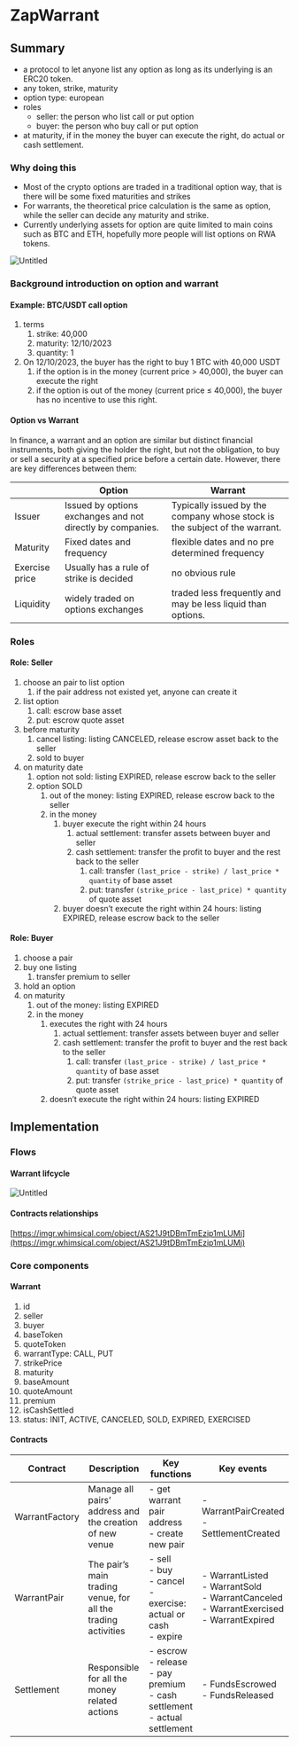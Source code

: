 # ZapWarrant

## Summary

- a protocol to let anyone list any option as long as its underlying is an ERC20 token.
- any token, strike, maturity
- option type: european
- roles
    - seller: the person who list call or put option
    - buyer: the person who buy call or put option
- at maturity, if in the money the buyer can execute the right, do actual or cash settlement.

### Why doing this

- Most of the crypto options are traded in a traditional option way, that is there will be some fixed maturities and strikes
- For warrants, the theoretical price calculation is the same as option, while the seller can decide any maturity and strike.
- Currently underlying assets for option are quite limited to main coins such as BTC and ETH, hopefully more people will list options on RWA tokens.

![Untitled](Appworks%20Final%20Project%2001e45ebb620d44c2909e2bd2ecf6ca43/Untitled.png)

### Background introduction on option and warrant

#### Example: BTC/USDT call option

1. terms
    1. strike: 40,000
    2. maturity: 12/10/2023
    3. quantity: 1
2. On 12/10/2023, the buyer has the right to buy 1 BTC with 40,000 USDT
    1. if the option is in the money (current price > 40,000), the buyer can execute the right
    2. if the option is out of the money (current price ≤ 40,000), the buyer has no incentive to use this right.

#### Option vs Warrant

In finance, a warrant and an option are similar but distinct financial instruments, both giving the holder the right, but not the obligation, to buy or sell a security at a specified price before a certain date. However, there are key differences between them:

|  | Option | Warrant |
| --- | --- | --- |
| Issuer | Issued by options exchanges and not directly by companies. | Typically issued by the company whose stock is the subject of the warrant.  |
| Maturity | Fixed dates and frequency | flexible dates and no pre determined frequency |
| Exercise price | Usually has a rule of strike is decided | no obvious rule |
| Liquidity | widely traded on options exchanges | traded less frequently and may be less liquid than options. |

### Roles

#### Role: Seller

1. choose an pair to list option
    1. if the pair address not existed yet, anyone can create it
2. list option
    1. call: escrow base asset
    2. put: escrow quote asset
3. before maturity
    1. cancel listing: listing CANCELED, release escrow asset back to the seller
    2. sold to buyer
4. on maturity date
    1. option not sold: listing EXPIRED, release escrow back to the seller
    2. option SOLD
        1. out of the money: listing EXPIRED, release escrow back to the seller
        2. in the money
            1. buyer execute the right within 24 hours
                1. actual settlement: transfer assets between buyer and seller
                2. cash settlement: transfer the profit to buyer and the rest back to the seller
                    1. call: transfer `(last_price - strike) / last_price * quantity` of base asset
                    2. put: transfer `(strike_price - last_price) * quantity` of quote asset 
            2. buyer doesn’t execute the right within 24 hours: listing EXPIRED, release escrow back to the seller

#### Role: Buyer

1. choose a pair
2. buy one listing
    1. transfer premium to seller
3. hold an option
4. on maturity
    1. out of the money: listing EXPIRED
    2. in the money
        1. executes the right with 24 hours
            1. actual settlement: transfer assets between buyer and seller
            2. cash settlement: transfer the profit to buyer and the rest back to the seller
                1. call: transfer `(last_price - strike) / last_price * quantity` of base asset
                2. put: transfer `(strike_price - last_price) * quantity` of quote asset 
        2. doesn’t execute the right within 24 hours: listing EXPIRED

## Implementation

### Flows

#### Warrant lifcycle

![Untitled](Appworks%20Final%20Project%2001e45ebb620d44c2909e2bd2ecf6ca43/Untitled%201.png)

#### Contracts relationships

[https://imgr.whimsical.com/object/AS21J9tDBmTmEzip1mLUMj](https://imgr.whimsical.com/object/AS21J9tDBmTmEzip1mLUMj)

### Core components

#### Warrant

1. id
2. seller
3. buyer
4. baseToken
5. quoteToken
6. warrantType: CALL, PUT
7. strikePrice
8. maturity
9. baseAmount
10. quoteAmount
11. premium
12. isCashSettled
13. status: INIT, ACTIVE, CANCELED, SOLD, EXPIRED, EXERCISED

#### Contracts

| Contract | Description | Key functions | Key events |
| --- | --- | --- | --- |
| WarrantFactory | Manage all pairs’ address and the creation of new venue | - get warrant pair address<br>- create new pair | - WarrantPairCreated<br>- SettlementCreated |
| WarrantPair | The pair’s main trading venue, for all the trading activities | - sell<br>- buy<br>- cancel<br>- exercise: actual or cash<br>- expire | - WarrantListed<br>- WarrantSold<br>- WarrantCanceled<br>- WarrantExercised<br>- WarrantExpired |
| Settlement | Responsible for all the money related actions | - escrow<br>- release<br>- pay premium<br>- cash settlement<br>- actual settlement | - FundsEscrowed<br>- FundsReleased |
